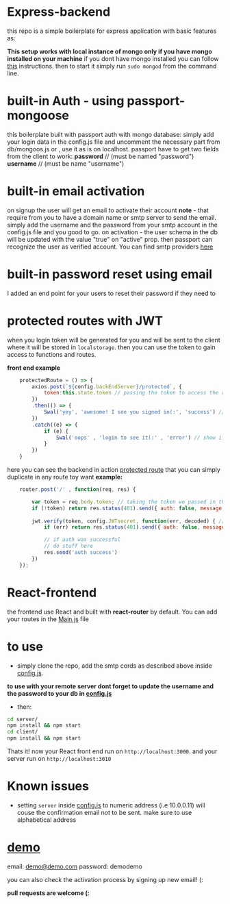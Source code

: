 # Express-backend 
this repo is a simple boilerplate for express application with basic features as:

**This setup works with local instance of mongo only if you have mongo installed on your machine**
if you dont have mongo installed you can follow [this](https://docs.mongodb.com/manual/administration/install-community/) instructions. then to start it simply run `sudo mongod` from the command line.


# built-in Auth - using passport-mongoose 
this boilerplate built with passport auth with mongo database: 
simply add your login data in the config.js file and uncomment the necessary part from db/mongoos.js
or , use it as is on localhost. 
passport have to get two fields from the client to work: 
**password** // (must be named "password")
**username** // (must be name "username")

# built-in email activation 
on signup the user will get an email to activate their account 
**note** - that require from you to have a domain name or smtp server to send the email. 
simply add the username and the password from your smtp account in the config.js file and you good to go. 
on activation - the user schema in the db will be updated with the value "true" on "active" prop. 
then passport can recognize the user as verified account. 
You can find smtp providers [here](https://github.com/discourse/discourse/blob/master/docs/INSTALL-email.md)

# built-in password reset using email
I added an end point for your users to reset their password if they need to

# protected routes with JWT
when you login token will be generated for you and will be sent to the client where it will be stored in `localstorage`.
then you can use the token to gain access to functions and routes. 

**front end example**
```js
    protectedRoute = () => {
        axios.post(`${config.backEndServer}/protected`, {
            token:this.state.token // passing the token to access the route
        })
        .then(() => {
            Swal('yey', 'awesome! I see you signed in(:', 'success') // show if the token is right
        })
        .catch((e) => {
            if (e) {
                Swal('oops' , 'login to see it(:' , 'error') // show if token is wrong or there is no token passed
            }
        })
    }
```


here you can see the backend in action [protected route](./server/routes/protected.js) that you can simply duplicate in any route toy want
**example:**
```js
    router.post('/' , function(req, res) {

        var token = req.body.token; // taking the token we passed in the request
        if (!token) return res.status(401).send({ auth: false, message: 'No token provided.' }); // send 401 if there is no token provided
    
        jwt.verify(token, config.JWTsecret, function(err, decoded) { // using the token we passed to authonticate the account
            if (err) return res.status(401).send({ auth: false, message: 'Failed to authenticate token.' }); // if the token wrong send 401 status

            // if auth was successful
            // do stuff here
            res.send('auth success')
        })
    });
```

# React-frontend
the frontend use React and built with **react-router** by default. You can add your routes in the [Main.js](client/src/Screens/Main/Main.js) file 

# to use 
* simply clone the repo, add the smtp cords as described above inside [config.js](./server/routes/config.js).




**to use with your remote server dont forget to update the username and the password to your db in [config.js](./server/routes/config.js)**

* then:
```sh
cd server/ 
npm install && npm start
cd client/
npm install && npm start
```
Thats it! now your React front end run on `http://localhost:3000`. and your server run on `http://localhost:3010` 

# Known issues
* setting 
`server` inside [config.js](./server/routes/config.js) to numeric address (i.e 10.0.0.11) will couse the confirmation email not to be sent. make sure to use alphabetical address

# [demo](https://express-react-boilerplate.herokuapp.com/)
email: demo@demo.com
password: demodemo

you can also check the activation process by signing up new email! (:

**pull requests are welcome (:**



 